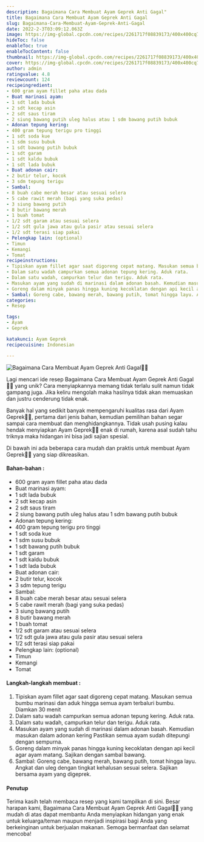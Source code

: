 ```yaml
---
description: Bagaimana Cara Membuat Ayam Geprek Anti Gagal"
title: Bagaimana Cara Membuat Ayam Geprek Anti Gagal
slug: Bagaimana-Cara-Membuat-Ayam-Geprek-Anti-Gagal
date: 2022-2-3T03:09:12.063Z
image: https://img-global.cpcdn.com/recipes/2261717f08839173/400x400cq70/photo.jpg
hideToc: false
enableToc: true
enableTocContent: false
thumbnail: https://img-global.cpcdn.com/recipes/2261717f08839173/400x400cq70/photo.jpg
cover: https://img-global.cpcdn.com/recipes/2261717f08839173/400x400cq70/photo.jpg
author: admin
ratingvalue: 4.8
reviewcount: 124
recipeingredient:
- 600 gram ayam fillet paha atau dada
- Buat marinasi ayam:
- 1 sdt lada bubuk
- 2 sdt kecap asin
- 2 sdt saus tiram
- 2 siung bawang putih uleg halus atau 1 sdm bawang putih bubuk
- Adonan tepung kering:
- 400 gram tepung terigu pro tinggi
- 1 sdt soda kue
- 1 sdm susu bubuk
- 1 sdt bawang putih bubuk
- 1 sdt garam
- 1 sdt kaldu bubuk
- 1 sdt lada bubuk
- Buat adonan cair:
- 2 butir telur, kocok
- 3 sdm tepung terigu
- Sambal:
- 8 buah cabe merah besar atau sesuai selera
- 5 cabe rawit merah (bagi yang suka pedas)
- 3 siung bawang putih
- 8 butir bawang merah
- 1 buah tomat
- 1/2 sdt garam atau sesuai selera
- 1/2 sdt gula jawa atau gula pasir atau sesuai selera
- 1/2 sdt terasi siap pakai
- Pelengkap lain: (optional)
- Timun
- Kemangi
- Tomat
recipeinstructions:
- Tipiskan ayam fillet agar saat digoreng cepat matang. Masukan semua bumbu marinasi dan aduk hingga semua ayam terbaluri bumbu. Diamkan 30 menit
- Dalam satu wadah campurkan semua adonan tepung kering. Aduk rata.
- Dalam satu wadah, campurkan telur dan terigu. Aduk rata.
- Masukan ayam yang sudah di marinasi dalam adonan basah. Kemudian masukan dalam adonan kering Pastikan semua ayam sudah ditepungi dengan sempurna.
- Goreng dalam minyak panas hingga kuning kecoklatan dengan api kecil agar ayam matang. Sajikan dengan sambal bawang.
- Sambal: Goreng cabe, bawang merah, bawang putih, tomat hingga layu. Angkat dan uleg dengan tingkat kehalusan sesuai selera. Sajikan bersama ayam yang digeprek.
categories:
- Resep

tags:
- Ayam
- Geprek

katakunci: Ayam Geprek
recipecuisine: Indonesian

---
```


![Bagaimana Cara Membuat Ayam Geprek Anti Gagal👩‍🍳](https://img-global.cpcdn.com/recipes/2261717f08839173/400x400cq70/photo.jpg)

Lagi mencari ide resep Bagaimana Cara Membuat Ayam Geprek Anti Gagal👩‍🍳 yang unik? Cara menyiapkannya memang tidak terlalu sulit namun tidak gampang juga. Jika keliru mengolah maka hasilnya tidak akan memuaskan dan justru cenderung tidak enak.

Banyak hal yang sedikit banyak mempengaruhi kualitas rasa dari Ayam Geprek👩‍🍳, pertama dari jenis bahan, kemudian pemilihan bahan segar sampai cara membuat dan menghidangkannya. Tidak usah pusing kalau hendak menyiapkan Ayam Geprek👩‍🍳 enak di rumah, karena asal sudah tahu triknya maka hidangan ini bisa jadi sajian spesial.

Di bawah ini ada beberapa cara mudah dan praktis untuk membuat Ayam Geprek👩‍🍳 yang siap dikreasikan.

<!--inarticleads1-->

#### Bahan-bahan :

- 600 gram ayam fillet paha atau dada
- Buat marinasi ayam:
- 1 sdt lada bubuk
- 2 sdt kecap asin
- 2 sdt saus tiram
- 2 siung bawang putih uleg halus atau 1 sdm bawang putih bubuk
- Adonan tepung kering:
- 400 gram tepung terigu pro tinggi
- 1 sdt soda kue
- 1 sdm susu bubuk
- 1 sdt bawang putih bubuk
- 1 sdt garam
- 1 sdt kaldu bubuk
- 1 sdt lada bubuk
- Buat adonan cair:
- 2 butir telur, kocok
- 3 sdm tepung terigu
- Sambal:
- 8 buah cabe merah besar atau sesuai selera
- 5 cabe rawit merah (bagi yang suka pedas)
- 3 siung bawang putih
- 8 butir bawang merah
- 1 buah tomat
- 1/2 sdt garam atau sesuai selera
- 1/2 sdt gula jawa atau gula pasir atau sesuai selera
- 1/2 sdt terasi siap pakai
- Pelengkap lain: (optional)
- Timun
- Kemangi
- Tomat

<!--inarticleads2-->

#### Langkah-langkah membuat :

1. Tipiskan ayam fillet agar saat digoreng cepat matang. Masukan semua bumbu marinasi dan aduk hingga semua ayam terbaluri bumbu. Diamkan 30 menit
1. Dalam satu wadah campurkan semua adonan tepung kering. Aduk rata.
1. Dalam satu wadah, campurkan telur dan terigu. Aduk rata.
1. Masukan ayam yang sudah di marinasi dalam adonan basah. Kemudian masukan dalam adonan kering Pastikan semua ayam sudah ditepungi dengan sempurna.
1. Goreng dalam minyak panas hingga kuning kecoklatan dengan api kecil agar ayam matang. Sajikan dengan sambal bawang.
1. Sambal: Goreng cabe, bawang merah, bawang putih, tomat hingga layu. Angkat dan uleg dengan tingkat kehalusan sesuai selera. Sajikan bersama ayam yang digeprek.

#### Penutup

Terima kasih telah membaca resep yang kami tampilkan di sini. Besar harapan kami, Bagaimana Cara Membuat Ayam Geprek Anti Gagal👩‍🍳 yang mudah di atas dapat membantu Anda menyiapkan hidangan yang enak untuk keluarga/teman maupun menjadi inspirasi bagi Anda yang berkeinginan untuk berjualan makanan. Semoga bermanfaat dan selamat mencoba!